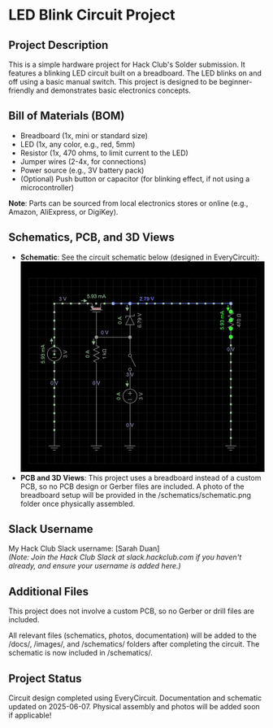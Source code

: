 # LED Blink Circuit Project

## Project Description
This is a simple hardware project for Hack Club's Solder submission. It features a blinking LED circuit built on a breadboard. The LED blinks on and off using a basic manual switch. This project is designed to be beginner-friendly and demonstrates basic electronics concepts.

## Bill of Materials (BOM)
- Breadboard (1x, mini or standard size)
- LED (1x, any color, e.g., red, 5mm)
- Resistor (1x, 470 ohms, to limit current to the LED)
- Jumper wires (2-4x, for connections)
- Power source (e.g., 3V battery pack)
- (Optional) Push button or capacitor (for blinking effect, if not using a microcontroller)

**Note**: Parts can be sourced from local electronics stores or online (e.g., Amazon, AliExpress, or DigiKey).

## Schematics, PCB, and 3D Views
- **Schematic**: See the circuit schematic below (designed in EveryCircuit):
  ![Circuit Schematic](schematic.png)
- **PCB and 3D Views**: This project uses a breadboard instead of a custom PCB, so no PCB design or Gerber files are included. A photo of the breadboard setup will be provided in the /schematics/schematic.png folder once physically assembled.

## Slack Username
My Hack Club Slack username: [Sarah Duan]  
*(Note: Join the Hack Club Slack at slack.hackclub.com if you haven't already, and ensure your username is added here.)*

## Additional Files
This project does not involve a custom PCB, so no Gerber or drill files are included.

All relevant files (schematics, photos, documentation) will be added to the /docs/, /images/, and /schematics/ folders after completing the circuit. The schematic is now included in /schematics/.

## Project Status
Circuit design completed using EveryCircuit. Documentation and schematic updated on 2025-06-07. Physical assembly and photos will be added soon if applicable!




